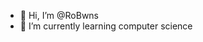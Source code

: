 - 👋 Hi, I’m @RoBwns
- 🌱 I’m currently learning computer science

<!---
RoBwns/RoBwns is a ✨ special ✨ repository because its `README.md` (this file) appears on your GitHub profile.
You can click the Preview link to take a look at your changes.
--->
